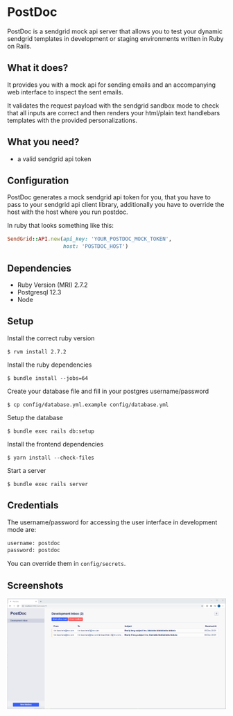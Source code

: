 # PostDoc

PostDoc is a sendgrid mock api server that allows you to test your dynamic
sendgrid templates in development or staging environments written in Ruby on Rails.

## What it does?

It provides you with a mock api for sending emails and an accompanying web interface
to inspect the sent emails.

It validates the request payload with the sendgrid sandbox mode to check
that all inputs are correct and then renders your html/plain text handlebars
templates with the provided personalizations.

## What you need?

- a valid sendgrid api token

## Configuration

PostDoc generates a mock sendgrid api token for you, that you have to pass to
your sendgrid api client library, additionally you have to override the host with
the host where you run postdoc.

In ruby that looks something like this:

```ruby
SendGrid::API.new(api_key: 'YOUR_POSTDOC_MOCK_TOKEN',
                  host: 'POSTDOC_HOST')
```

## Dependencies

- Ruby Version (MRI) 2.7.2
- Postgresql 12.3
- Node

## Setup

Install the correct ruby version

```shell
$ rvm install 2.7.2
```

Install the ruby dependencies

```shell
$ bundle install --jobs=64
```

Create your database file and fill in your postgres username/password

```shell
$ cp config/database.yml.example config/database.yml
```

Setup the database

```shell
$ bundle exec rails db:setup
```

Install the frontend dependencies

```shell
$ yarn install --check-files
```

Start a server

```shell
$ bundle exec rails server
```

## Credentials

The username/password for accessing the user interface in development mode
are:

```txt
username: postdoc
password: postdoc
```

You can override them in `config/secrets`.

## Screenshots

![PostDoc-Screenshot](./.screenshots/PostDoc-Screenshot.png)
